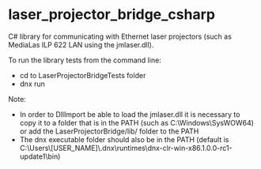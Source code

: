 # laser_projector_bridge_csharp
C# library for communicating with Ethernet laser projectors (such as MediaLas ILP 622 LAN using the jmlaser.dll).

To run the library tests from the command line:
- cd to LaserProjectorBridgeTests folder
- dnx run

Note:
- In order to DllImport be able to load the jmlaser.dll it is necessary to copy it to a folder that is in the PATH (such as C:\Windows\SysWOW64) or add the LaserProjectorBridge/lib/ folder to the PATH
- The dnx executable folder should also be in the PATH (default is C:\Users\\[USER_NAME]\\.dnx\runtimes\dnx-clr-win-x86.1.0.0-rc1-update1\bin)
